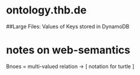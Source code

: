 # ontology.thb.de 
##Large Files: Values of Keys stored in DynamoDB

# notes on web-semantics
Bnoes = multi-valued relation -> [ notation for turtle ]